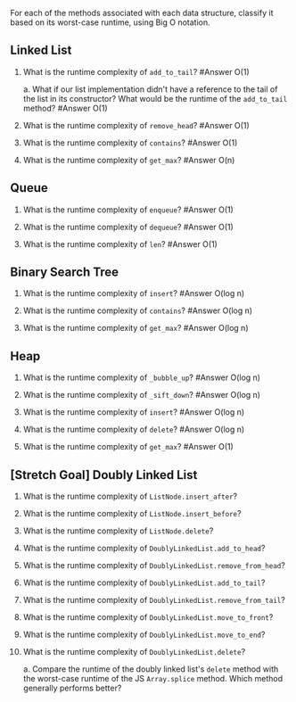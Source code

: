 For each of the methods associated with each data structure, classify it based on its worst-case runtime, using Big O notation.

## Linked List

1. What is the runtime complexity of `add_to_tail`?
   #Answer
   O(1)

   a. What if our list implementation didn't have a reference to the tail of the list in its constructor? What would be the runtime of the `add_to_tail` method?
   #Answer
   O(1)

2. What is the runtime complexity of `remove_head`?
   #Answer
   O(1)

3. What is the runtime complexity of `contains`?
   #Answer
   O(1)

4. What is the runtime complexity of `get_max`?
   #Answer
   O(n)

## Queue

1. What is the runtime complexity of `enqueue`?
   #Answer
   O(1)

2. What is the runtime complexity of `dequeue`?
   #Answer
   O(1)

3. What is the runtime complexity of `len`?
   #Answer
   O(1)

## Binary Search Tree

1. What is the runtime complexity of `insert`?
   #Answer
   O(log n)

2. What is the runtime complexity of `contains`?
   #Answer
   O(log n)

3. What is the runtime complexity of `get_max`?
   #Answer
   O(log n)

## Heap

1. What is the runtime complexity of `_bubble_up`?
   #Answer
   O(log n)

2. What is the runtime complexity of `_sift_down`?
   #Answer
   O(log n)

3. What is the runtime complexity of `insert`?
   #Answer
   O(log n)

4. What is the runtime complexity of `delete`?
   #Answer
   O(log n)

5. What is the runtime complexity of `get_max`?
   #Answer
   O(1)

## [Stretch Goal] Doubly Linked List

1. What is the runtime complexity of `ListNode.insert_after`?

2. What is the runtime complexity of `ListNode.insert_before`?

3. What is the runtime complexity of `ListNode.delete`?

4. What is the runtime complexity of `DoublyLinkedList.add_to_head`?

5. What is the runtime complexity of `DoublyLinkedList.remove_from_head`?

6. What is the runtime complexity of `DoublyLinkedList.add_to_tail`?

7. What is the runtime complexity of `DoublyLinkedList.remove_from_tail`?

8. What is the runtime complexity of `DoublyLinkedList.move_to_front`?

9. What is the runtime complexity of `DoublyLinkedList.move_to_end`?

10. What is the runtime complexity of `DoublyLinkedList.delete`?

    a. Compare the runtime of the doubly linked list's `delete` method with the worst-case runtime of the JS `Array.splice` method. Which method generally performs better?
